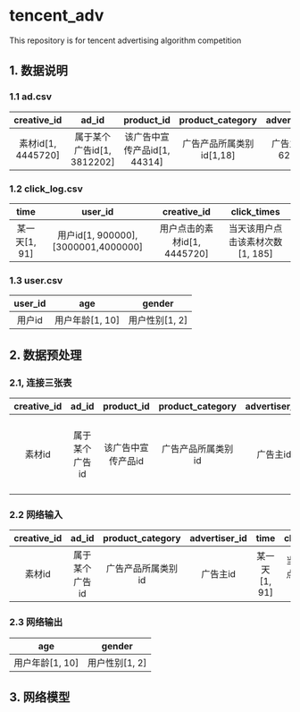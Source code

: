 # tencent_adv
This repository is for tencent advertising algorithm competition 

## 1. 数据说明

### 1.1 ad.csv

| creative_id | ad_id | product_id | product_category | advertiser_id | industry |
| :----: | :----: | :----:  | :----: | :----: | :----: |
| 素材id[1, 4445720]  | 属于某个广告id[1, 3812202] | 该广告中宣传产品id[1, 44314]| 广告产品所属类别id[1,18] | 广告主id[2, 62965] | 所属行业id[1, 335] |
### 1.2 click_log.csv
| time | user_id | creative_id | click_times |
| :----: | :----: | :----:  | :----: |
| 某一天[1, 91]| 用户id[1, 900000], [3000001,4000000] | 用户点击的素材id[1, 4445720] | 当天该用户点击该素材次数[1, 185] |
### 1.3 user.csv

| user_id | age | gender |
| :----: | :----:  | :----: |
| 用户id | 用户年龄[1, 10] | 用户性别[1, 2] |

## 2. 数据预处理

###  2.1, 连接三张表

| creative_id | ad_id          | product_id         | product_category   | advertiser_id | industry   | time          | user_id | click_times              | age             | gender |
| :-----------: | :--------------: | :------------------: | :------------------: | :-------------: | :----------: | :-------------: | :-------: | :------------------------: | :---------------: | :------: |
| 素材id     | 属于某个广告id | 该广告中宣传产品id | 广告产品所属类别id | 广告主id      | 所属行业id | 某一天 | 用户id  | 当天该用户点击该素材次数 | 用户年龄[1, 10] | 用户性别[1, 2] |



### 2.2 网络输入

| creative_id | ad_id | product_category | advertiser_id |  time | click_times |
| :----: | :----: | :----: | :----: | :----: | :----: |
| 素材id | 属于某个广告id |广告产品所属类别id | 广告主id | 某一天[1, 91] | 当天该用户点击该素材次数 |

### 2.3 网络输出

| age | gender |
| :----:  | :----: |
| 用户年龄[1, 10] | 用户性别[1, 2] |

## 3. 网络模型